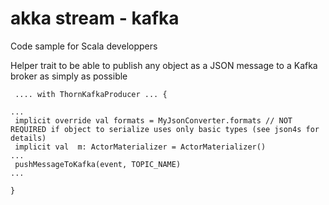 # akka stream - kafka
Code sample for Scala developpers

Helper trait to be able to publish any object as a JSON message to a Kafka broker as simply as possible

```
 .... with ThornKafkaProducer ... {

...
 implicit override val formats = MyJsonConverter.formats // NOT REQUIRED if object to serialize uses only basic types (see json4s for details)
 implicit val  m: ActorMaterializer = ActorMaterializer()
...
 pushMessageToKafka(event, TOPIC_NAME)
...

}

```



